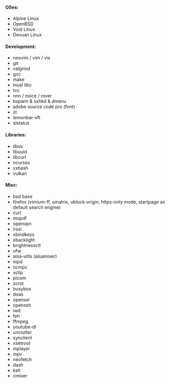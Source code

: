 #### OSes:
- Alpine Linux
- OpenBSD
- Void Linux
- Devuan Linux

#### Development:
- neovim / vim / vis
- git
- valgrind
- gcc
- make
- musl libc
- tcc
- nnn / noice / rover
- bspwm & sxhkd & dmenu
- adobe source code pro (font)
- st
- lemonbar-xft
- slstatus

#### Libraries:
- libuv
- libuuid
- libcurl
- ncurses
- xxhash
- vulkan

#### Misc:
- bsd base
- firefox (vimium-ff, umatrix, ublock-origin, https-only mode, startpage as default search engine)
- curl
- mupdf
- openvpn
- irssi
- xbindkeys
- xbacklight
- brightnessctl
- ufw
- alsa-utils (alsamixer)
- mpd
- ncmpc
- xclip
- picom
- scrot
- busybox
- doas
- openssl
- openssh
- iwd
- feh
- ffmpeg
- youtube-dl
- unclutter
- synclient
- xsetroot
- mplayer
- mpv
- neofetch
- dash
- ksh
- cmixer
